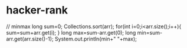 # hacker-rank
// minmax
long sum=0;
    Collections.sort(arr);
    for(int i=0;i<arr.size();i++){
        sum=sum+arr.get(i);
    }
    long max=sum-arr.get(0);
    long min=sum-arr.get(arr.size()-1);
    System.out.println(min+" "+max);
